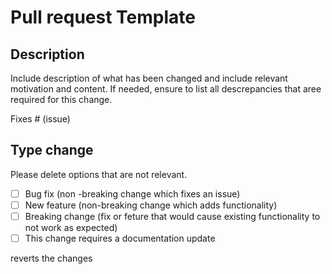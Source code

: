 # Pull request Template 
## Description

Include description of what has been changed and include relevant motivation and content.
If needed, ensure to list all descrepancies that aree required for this change. 

Fixes # (issue)

## Type change 

Please delete options that are not relevant. 

- [ ] Bug fix (non -breaking change which fixes an issue)
- [ ] New feature (non-breaking change which adds functionality)
- [ ] Breaking change (fix or feture that would cause existing functionality to not work as expected)
- [ ] This change requires a documentation update 

reverts the changes 
